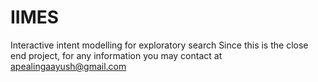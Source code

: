 # IIMES
Interactive intent modelling for exploratory search
Since this is the close end project, for any information you may contact at apealingaayush@gmail.com
